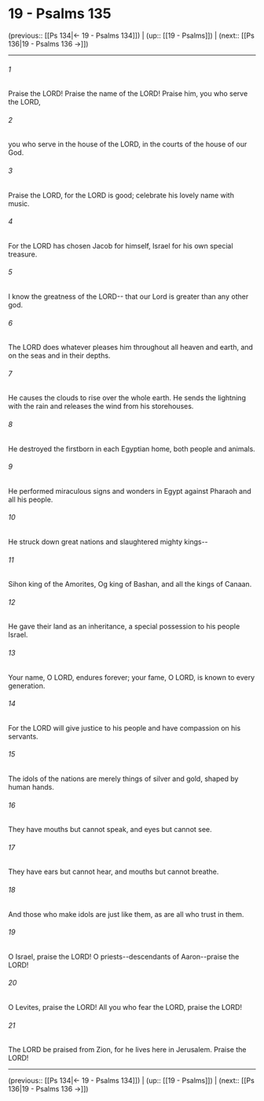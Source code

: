 # 19 - Psalms 135

(previous:: [[Ps 134|← 19 - Psalms 134]]) | (up:: [[19 - Psalms]]) | (next:: [[Ps 136|19 - Psalms 136 →]])

***


###### 1 
Praise the LORD! Praise the name of the LORD! Praise him, you who serve the LORD, 

###### 2 
you who serve in the house of the LORD, in the courts of the house of our God. 

###### 3 
Praise the LORD, for the LORD is good; celebrate his lovely name with music. 

###### 4 
For the LORD has chosen Jacob for himself, Israel for his own special treasure. 

###### 5 
I know the greatness of the LORD-- that our Lord is greater than any other god. 

###### 6 
The LORD does whatever pleases him throughout all heaven and earth, and on the seas and in their depths. 

###### 7 
He causes the clouds to rise over the whole earth. He sends the lightning with the rain and releases the wind from his storehouses. 

###### 8 
He destroyed the firstborn in each Egyptian home, both people and animals. 

###### 9 
He performed miraculous signs and wonders in Egypt against Pharaoh and all his people. 

###### 10 
He struck down great nations and slaughtered mighty kings-- 

###### 11 
Sihon king of the Amorites, Og king of Bashan, and all the kings of Canaan. 

###### 12 
He gave their land as an inheritance, a special possession to his people Israel. 

###### 13 
Your name, O LORD, endures forever; your fame, O LORD, is known to every generation. 

###### 14 
For the LORD will give justice to his people and have compassion on his servants. 

###### 15 
The idols of the nations are merely things of silver and gold, shaped by human hands. 

###### 16 
They have mouths but cannot speak, and eyes but cannot see. 

###### 17 
They have ears but cannot hear, and mouths but cannot breathe. 

###### 18 
And those who make idols are just like them, as are all who trust in them. 

###### 19 
O Israel, praise the LORD! O priests--descendants of Aaron--praise the LORD! 

###### 20 
O Levites, praise the LORD! All you who fear the LORD, praise the LORD! 

###### 21 
The LORD be praised from Zion, for he lives here in Jerusalem. Praise the LORD!

***

(previous:: [[Ps 134|← 19 - Psalms 134]]) | (up:: [[19 - Psalms]]) | (next:: [[Ps 136|19 - Psalms 136 →]])
